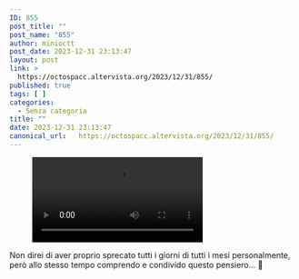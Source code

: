 ```yaml
---
ID: 855
post_title: ""
post_name: "855"
author: minioctt
post_date: 2023-12-31 23:13:47
layout: post
link: >
  https://octospacc.altervista.org/2023/12/31/855/
published: true
tags: [ ]
categories:
  - Senza categoria
title: ""
date: 2023-12-31 23:13:47
canonical_url:   https://octospacc.altervista.org/2023/12/31/855/
---
```

<!-- wp:video -->
<figure class="wp-block-video"><video controls src="https://matrix-client.matrix.org/_matrix/media/v3/download/matrix.org/PmqjLPZBeEcyYBVxHimrqYmG"></video></figure>
<!-- /wp:video -->

<!-- wp:paragraph -->
<p></p>
<!-- /wp:paragraph -->

<!-- wp:paragraph -->
<p>Non direi di aver proprio sprecato tutti i giorni di tutti i mesi personalmente, però allo stesso tempo comprendo e condivido questo pensiero... 😬️</p>
<!-- /wp:paragraph -->